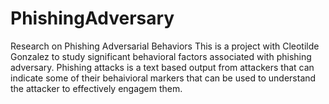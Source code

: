 # PhishingAdversary
Research on Phishing Adversarial Behaviors
This is a project with Cleotilde Gonzalez to study significant behavioral factors associated with phishing adversary.
Phishing attacks is a text based output from attackers that can indicate some of their behaivioral markers that can be used to understand the attacker to effectively engagem them.

